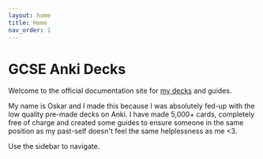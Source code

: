 ```yaml
---
layout: home
title: Home
nav_order: 1
---
```


# GCSE Anki Decks

Welcome to the official documentation site for [my decks](https://ankiweb.net/shared/by-author/922180518) and guides.

My name is Oskar and I made this because I was absolutely fed-up with the low quality pre-made decks on Anki. I have made 5,000+ cards, completely free of charge and created some guides to ensure someone in the same position as my past-self doesn't feel the same helplessness as me <3.

Use the sidebar to navigate.
